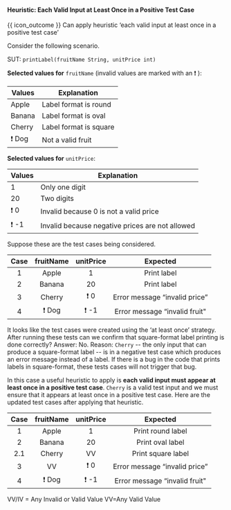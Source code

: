 <div id="title">

#### Heuristic: Each Valid Input at Least Once in a Positive Test Case

</div>

<span id="prereqs"></span>

<span id="outcomes">{{ icon_outcome }} Can apply heuristic ‘each valid input at least once in a positive test case’</span>

<div id="body">

Consider the following scenario.

<tip-box>

SUT:  `printLabel(fruitName String, unitPrice int)`

**Selected values for** `fruitName` (invalid values are marked with an :exclamation: ):

Values	| Explanation
------- | -----------
Apple   | Label format is round
Banana  | Label format is oval
Cherry  | Label format is square
:exclamation: Dog | Not a valid fruit

**Selected values for** `unitPrice`:

Values	| Explanation
------- | -----------
1       | Only one digit
20      | Two digits
:exclamation: 0   | Invalid because 0 is not a valid price
:exclamation: -1  | Invalid because negative prices are not allowed

</tip-box>

Suppose these are the test cases being considered.

<tip-box> 

| Case   | fruitName  | unitPrice  | Expected                       |
| :----: | :--------: | :--------: | :----------------------------: |
| 1      | Apple      | 1          | Print label                    |
| 2      | Banana     | 20         | Print label                    |
| 3      | Cherry     | :exclamation: 0 | Error message “invalid price”  |
| 4      | :exclamation: Dog | :exclamation: -1 | Error message “invalid fruit"  |

</tip-box>

It looks like the test cases were created using the ‘at least once’ strategy. After running these tests can we confirm that square-format label printing is done correctly? Answer: No. Reason: `Cherry` -- the only input that can produce a square-format label -- is in a negative test case which produces an error message instead of a label. If there is a bug in the code that prints labels in square-format, these tests cases will not trigger that bug.

In this case a useful heuristic to apply is **each valid input must appear at least once in a positive test case**. `Cherry` is a valid test input and we must ensure that it appears at least once in a positive test case. Here are the updated test cases after applying that heuristic.

<tip-box> 

<div id="heuristic-valid-test-case">

| Case   | fruitName  | unitPrice  | Expected                       |
| :----: | :--------: | :--------: | :----------------------------: |
| 1      | Apple      | 1          | Print round label              |
| 2      | Banana     | 20         | Print oval label               |
| 2.1    | Cherry     | VV      | Print square label             |
| 3      | VV         | :exclamation: 0 | Error message “invalid price”  |
| 4      | :exclamation: Dog | :exclamation: -1 | Error message “invalid fruit"  |

VV/IV = Any Invalid or Valid Value VV=Any Valid Value

</div>

</tip-box>

</div>

<div id="extras">
</div>